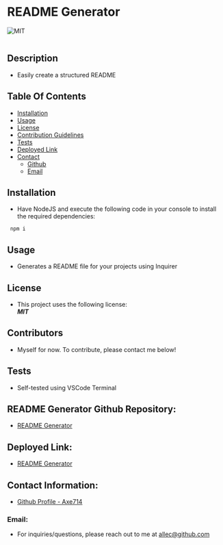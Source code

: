 # README Generator

![MIT](https://img.shields.io/badge/License-MIT-blue.svg)

![]()

## Description
- Easily create a structured README

## Table Of Contents
* [Installation](#installation)
* [Usage](#usage)
* [License](#license)
* [Contribution Guidelines](#contribution)
* [Tests](#tests)
* [Deployed Link](#deployed)
* [Contact](#contact)
    * [Github](#github)
    * [Email](#email)

## Installation
- Have NodeJS and execute the following code in your console to install the required dependencies:
```
 npm i
```

## Usage
- Generates a README file for your projects using Inquirer

## License
- This project uses the following license:<br>
     ***MIT***

## Contributors
- Myself for now. To contribute, please contact me below! 

## Tests
- Self-tested using VSCode Terminal

## README Generator Github Repository: 
- [README Generator](https://github.com/axe714/PasswordGenerator)

## Deployed Link:
- [README Generator](https://github.com/axe714/PasswordGenerator)

## Contact Information:
- [Github Profile - Axe714](www.github.com/axe714)

### Email:
- For inquiries/questions, please reach out to me at allec@github.com